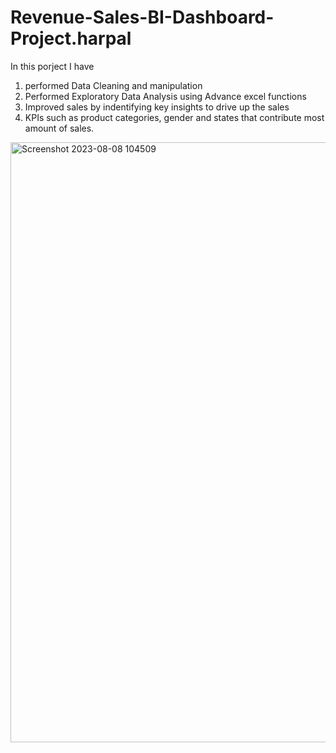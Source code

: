 # Revenue-Sales-BI-Dashboard-Project.harpal

In this porject I have
1) performed Data Cleaning and manipulation
2) Performed Exploratory Data Analysis using Advance excel functions
3) Improved sales by indentifying key insights to drive up the sales
4) KPIs such as product categories, gender and states that contribute most amount of sales.
   
<img width="960" alt="Screenshot 2023-08-08 104509" src="https://github.com/harpalsinhjhala13/Revenue-Sales-EXCEL-Dashboard-Project/assets/141703984/5200514f-b599-43c0-b4c0-f4e20332259b">
